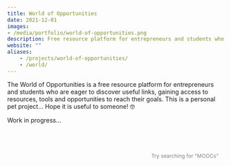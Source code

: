 ```yaml
---
title: World of Opportunities
date: 2021-12-01
images:
- /media/portfolio/world-of-opportunities.png
description: Free resource platform for entrepreneurs and students who are eager to discover useful links, gaining access to resources, tools and opportunities to reach their goals.
website: ""
aliases:
    - /projects/world-of-opportunities/
    - /world/
---
```


The World of Opportunities is a free resource platform for entrepreneurs and students who are eager to discover useful links, gaining access to resources, tools and opportunities to reach their goals. This is a personal pet project... Hope it is useful to someone! 🤓

<p id="Google_Charts_Here">Work in progress...</p>

<!-- STYLESHEET CSS -->
<style>
  
  /* Mobile */
  @media only screen and (max-width: 600px) {
    .article-container {
      max-width: 380px !important;
      margin: 0 auto;
    }
  }
  
  /* Desktop */
  @media only screen and (min-width: 768px) {
    .article-container {
      max-width: 80% !important;
      padding: 0 20px;
      margin: 0 auto;
    }
  }

  .filter .google-visualization-controls-categoryfilter-selected li {
    background-color: rgb(1, 0, 113);
    border: 1px solid rgb(1, 0, 113);
    color: #FFFFFF;
    padding: 1px;
    padding-right: 7px;
    padding-left: 7px;
    padding-top: 7px;
    padding-bottom: 7px;
    margin-right: 5px;
    margin-bottom:5px;
    font-size: 10px;
  }

  .filter .goog-link-button {
    cursor: pointer;
    float: right;
    margin-left: 4px;
  }

  .filter2 .google-visualization-controls-categoryfilter-selected li {
    background-color: rgb(1, 0, 113, 0.8);
    border: 1px solid rgb(1, 0, 113, 0.5);
    color: #FFFFFF;
    padding: 1px;
    padding-right: 7px;
    padding-left: 7px;
    padding-top: 7px;
    padding-bottom: 7px;
    margin-right: 5px;
    margin-bottom:5px;
    font-size: 10px;
  }

  .filter2 .goog-link-button {
    cursor: pointer;
    float: right;
    margin-left: 4px;
  }

  .goog-menu-vertical {
    max-height: 100vh;
    overflow-y: auto;
    overflow: scroll;
  }

  th {
    padding-top: 12px;
    padding-bottom: 12px;
    border-color: rgb(151, 150, 168);
    color: #FFFFFF;
  }

  .headerRow {
    background-color: rgb(15, 23, 42);
    font-family: 'Roboto', sans-serif;
    font-weight: bold;
    font-size: 18px;
    color: #FFFFFF;
  }

  .hoverTableRow {
    background-color: #2f59ad !important;
  }

  .tableCell {
    font-family: 'Roboto', sans-serif;
    font-size: 14px;
    padding-top: 10px;
    padding-right: 10px;
    padding-bottom: 10px;
    padding-left: 10px;
    margin-top: 10px;
    margin-bottom: 10px;
    margin-right: 10px;
    margin-left: 10px;
    height: 20px !important;
  }

  .google-visualization-table-table {
    background: none;
  }

  input {
    color: #000;
    font-family: inherit;
    font-size: 100%;
    line-height: inherit;
    margin: 0;
    padding: 0;
  }

  .table_style {
    border-collapse: collapse;
    table-layout: fixed;
  }

  .table_style tbody{
    overflow: auto;
    height: 20px;
  }
  
  /* COLUMN 1 */
  .table_style td:nth-child(1) {
    font-weight: bold;
    width: 35vw;
  }
  
  /* COLUMN 2 */
  .table_style td:nth-child(2) {
    font-size: 10px;
    width: 30vw;
  }
  
  /* COLUMN 3 */
  .table_style td:nth-child(3) {
    text-align: center;
    width: 35vw;
  }
  .table_style td:nth-child(3) a {
    text-decoration: none;
  }
  .table_style td:nth-child(3) a:hover {
    text-decoration: none;
    color: rgb(1, 0, 113);
    font-weight: bold;
    cursor: pointer;
  }
  .table_style td:nth-child(3) a:visited {
    color: rgb(250, 157, 27);
  }

  /* Custom Page Size */

  .prose {
    color: var(--tw-prose-body);
    max-width: 85ch;
  }
  
</style>

<!-- Chart here -->
  <div id="dashboard" style="width: 100%; margin-top:40px; margin-bottom:40px;">
    <div class="row">
      <div>
        <div id="category_div" style="font-size: 15px; float:left; height:60px; margin:15px; margin-bottom:40px;"></div>
      </div>
      <div>
        <div id="category_2_div" style="font-size: 15px; float:left; height:60px; margin:15px; margin-left:60px;"></div>
      </div>
      <div>
        <div style="position:relative; float:right; height:40px; margin:15px; margin-left:80px">
          <p style="font-size:12px; color: #808080; margin-bottom: 5px;">Try searching for "MOOCs"</p>
          <div id="string_div" style="font-size: 15px;"></div>
        </div>
      </div>
    </div>
    <div style="width:100%; margin-top:40px; overflow-x:auto;">
      <table id="chart_div"></table>
    </div>
  </div>
